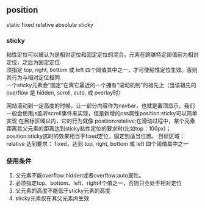 ## position

static fixed relative absolute sticky

### sticky
粘性定位可以被认为是相对定位和固定定位的混合。元素在跨越特定阈值前为相对定位，之后为固定定位.    
须指定 top, right, bottom 或 left 四个阈值其中之一，才可使粘性定位生效。否则其行为与相对定位相同.    
一个sticky元素会“固定”在离它最近的一个拥有“滚动机制”的祖先上（当该祖先的overflow 是 hidden, scroll, auto, 或 overlay时）

网站滚动到一定高度的时候，让一部分内容作为navbar，也就是置顶显示，我们一般会使用js监听scroll事件来实现，但是新增的css属性position:sticky可以简单实现
在目标区域以内，它的行为就像 position:relative;在滑动过程中，某个元素距离其父元素的距离达到sticky粘性定位的要求时(比如top：100px)；position:sticky这时的效果相当于fixed定位，固定到适当位置。
目标区域：relative
达到要求： fixed，达到 top, right, bottom 或 left 四个阈值其中之一

### 使用条件
1. 父元素不能overflow:hidden或者overflow:auto属性。
2. 必须指定top、bottom、left、right4个值之一，否则只会处于相对定位
3. 父元素的高度不能低于sticky元素的高度
4. sticky元素仅在其父元素内生效


